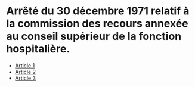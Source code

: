 # Arrêté du 30 décembre 1971 relatif à la commission des recours annexée au conseil supérieur de la fonction hospitalière.

- [Article 1](article-1.md)
- [Article 2](article-2.md)
- [Article 3](article-3.md)
